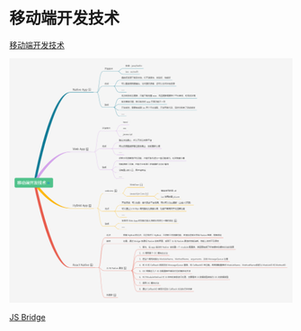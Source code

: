 # 移动端开发技术

[移动端开发技术](https://juejin.cn/post/6915377977765134344#heading-17)

![](../imgs/img11.jpg)



[JS Bridge](https://juejin.cn/post/6916316666208976904#heading-19)